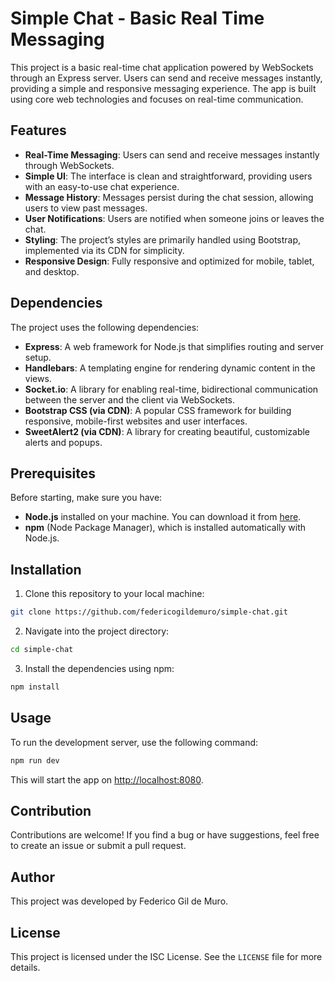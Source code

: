 # Simple Chat - Basic Real Time Messaging

This project is a basic real-time chat application powered by WebSockets through an Express server. Users can send and receive messages instantly, providing a simple and responsive messaging experience. The app is built using core web technologies and focuses on real-time communication.

## Features

- **Real-Time Messaging**: Users can send and receive messages instantly through WebSockets.
- **Simple UI**: The interface is clean and straightforward, providing users with an easy-to-use chat experience.
- **Message History**: Messages persist during the chat session, allowing users to view past messages.
- **User Notifications**: Users are notified when someone joins or leaves the chat.
- **Styling**: The project’s styles are primarily handled using Bootstrap, implemented via its CDN for simplicity.
- **Responsive Design**: Fully responsive and optimized for mobile, tablet, and desktop.

## Dependencies

The project uses the following dependencies:

- **Express**: A web framework for Node.js that simplifies routing and server setup.
- **Handlebars**: A templating engine for rendering dynamic content in the views.
- **Socket.io**: A library for enabling real-time, bidirectional communication between the server and the client via WebSockets.
- **Bootstrap CSS (via CDN)**: A popular CSS framework for building responsive, mobile-first websites and user interfaces.
- **SweetAlert2 (via CDN)**: A library for creating beautiful, customizable alerts and popups.

## Prerequisites

Before starting, make sure you have:

- **Node.js** installed on your machine. You can download it from [here](https://nodejs.org/).
- **npm** (Node Package Manager), which is installed automatically with Node.js.

## Installation

1. Clone this repository to your local machine:

```bash
git clone https://github.com/federicogildemuro/simple-chat.git
```

2. Navigate into the project directory:

```bash
cd simple-chat
```

3. Install the dependencies using npm:

```bash
npm install
```

## Usage

To run the development server, use the following command:

```bash
npm run dev
```

This will start the app on [http://localhost:8080](http://localhost:8080).

## Contribution

Contributions are welcome! If you find a bug or have suggestions, feel free to create an issue or submit a pull request.

## Author

This project was developed by Federico Gil de Muro.

## License

This project is licensed under the ISC License. See the `LICENSE` file for more details.
